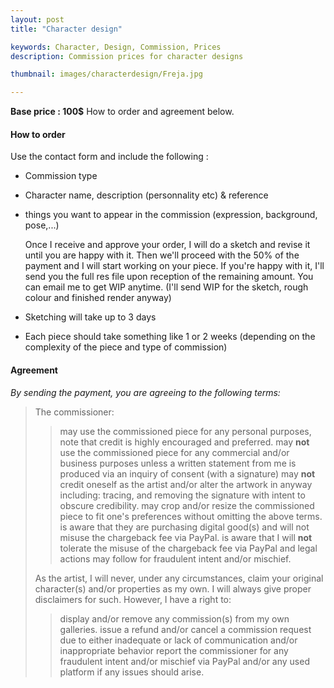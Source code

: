 ```yaml
---
layout: post
title: "Character design"

keywords: Character, Design, Commission, Prices
description: Commission prices for character designs

thumbnail: images/characterdesign/Freja.jpg

---
```

**Base price : 100$**
How to order and agreement below.


#### How to order

Use the contact form and include the following :

- Commission type

- Character name, description (personnality etc) & reference

- things you want to appear in the commission (expression, background, pose,...)


   Once I receive and approve your order, I will do a sketch and revise it until you are happy with it. Then we'll proceed with the 50% of the payment and I will start working on your piece. If you're happy with it, I'll send you the full res file upon reception of the remaining amount. You can email me to get WIP anytime. (I'll send WIP for the sketch, rough colour and finished render anyway)

- Sketching will take up to 3 days

- Each piece should take something like 1 or 2 weeks (depending on the complexity of the piece and type of commission)



#### Agreement


*By sending the payment, you are agreeing to the following terms:*

>The commissioner:
>
>>    may use the commissioned piece for any personal purposes, note that credit is highly encouraged and preferred.
>>    may **not** use the commissioned piece for any commercial and/or business purposes unless a written statement from me is produced via an inquiry of consent (with a signature)
>>    may **not** credit oneself as the artist and/or alter the artwork in anyway including: tracing, and removing the signature with intent to obscure credibility.
>>    may crop and/or resize the commissioned piece to fit one's preferences without omitting the above terms.
>>    is aware that they are purchasing digital good(s) and will not misuse the chargeback fee via PayPal.
>>    is aware that I will **not** tolerate the misuse of the chargeback fee via PayPal and legal actions may follow for fraudulent intent and/or mischief.
>
>
>As the artist, I will never, under any circumstances, claim your original character(s) and/or properties as my own. I will always give proper disclaimers for such. However, I have a right to:
>
>>    display and/or remove any commission(s) from my own galleries. 
>>    issue a refund and/or cancel a commission request due to either inadequate or lack of communication and/or inappropriate behavior
>>    report the commissioner for any fraudulent intent and/or mischief via PayPal and/or any used platform if any issues should arise.



